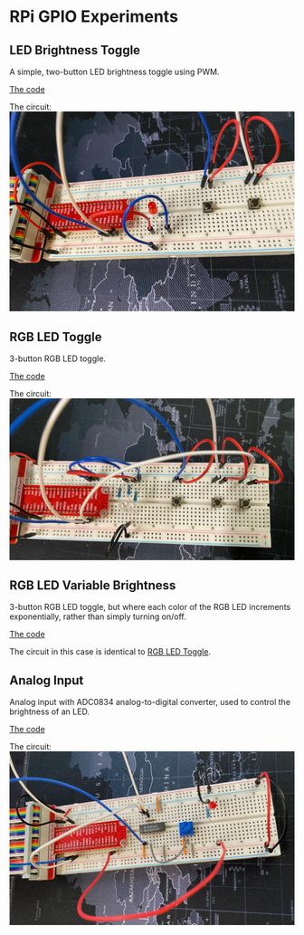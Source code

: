 # RPi GPIO Experiments

## LED Brightness Toggle

A simple, two-button LED brightness toggle using PWM.

[The code](led_brightness_toggle.py)

The circuit:
![LED brightness toggle](led_brightness_toggle.jpeg)

## RGB LED Toggle

3-button RGB LED toggle.

[The code](rgb_led_toggle.py)

The circuit:
![RGB LED Toggle](rgb_led_toggle.jpeg)

## RGB LED Variable Brightness

3-button RGB LED toggle, but where each color of the RGB LED increments exponentially, rather than simply turning on/off.

[The code](rgb_led_variable_toggle.py)

The circuit in this case is identical to [RGB LED Toggle](#rgb-led-toggle).

## Analog Input

Analog input with ADC0834 analog-to-digital converter, used to control the brightness of an LED.

[The code](analog_input.py)

The circuit:
![Analog Input](analog_input.jpeg)